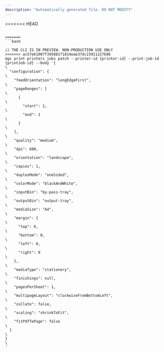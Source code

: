 ```yaml
---
description: "Automatically generated file. DO NOT MODIFY"
---
```


<<<<<<< HEAD
```cli

=======
```bash

// THE CLI IS IN PREVIEW. NON-PRODUCTION USE ONLY
>>>>>>> ac57e61007f395881f1814eae37dc23911227b9b
mgc print printers jobs patch --printer-id {printer-id} --print-job-id {printJob-id} --body '{\
  "configuration": {\
    "feedOrientation": "longEdgeFirst",\
    "pageRanges": [\
      {\
        "start": 1,\
        "end": 1\
      }\
    ],\
    "quality": "medium",\
    "dpi": 600,\
    "orientation": "landscape",\
    "copies": 1,\
    "duplexMode": "oneSided",\
    "colorMode": "blackAndWhite",\
    "inputBin": "by-pass-tray",\
    "outputBin": "output-tray",\
    "mediaSize": "A4",\
    "margin": {\
      "top": 0,\
      "bottom": 0,\
      "left": 0,\
      "right": 0\
    },\
    "mediaType": "stationery",\
    "finishings": null,\
    "pagesPerSheet": 1,\
    "multipageLayout": "clockwiseFromBottomLeft",\
    "collate": false,\
    "scaling": "shrinkToFit",\
    "fitPdfToPage": false\
  }\
}\
'

```